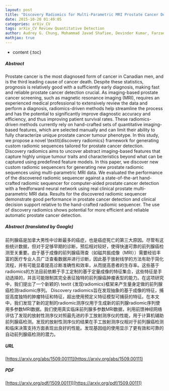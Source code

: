 ```yaml
---
layout: post
title: "Discovery Radiomics for Multi-Parametric MRI Prostate Cancer Detection"
date: 2015-10-20 01:49:05
categories: arXiv_CV
tags: arXiv_CV Review Quantitative Detection
author: Audrey G. Chung, Mohammad Javad Shafiee, Devinder Kumar, Farzad Khalvati, Masoom A. Haider, Alexander Wong
mathjax: true
---
```


* content
{:toc}

##### Abstract
Prostate cancer is the most diagnosed form of cancer in Canadian men, and is the third leading cause of cancer death. Despite these statistics, prognosis is relatively good with a sufficiently early diagnosis, making fast and reliable prostate cancer detection crucial. As imaging-based prostate cancer screening, such as magnetic resonance imaging (MRI), requires an experienced medical professional to extensively review the data and perform a diagnosis, radiomics-driven methods help streamline the process and has the potential to significantly improve diagnostic accuracy and efficiency, and thus improving patient survival rates. These radiomics-driven methods currently rely on hand-crafted sets of quantitative imaging-based features, which are selected manually and can limit their ability to fully characterize unique prostate cancer tumour phenotype. In this study, we propose a novel \textit{discovery radiomics} framework for generating custom radiomic sequences tailored for prostate cancer detection. Discovery radiomics aims to uncover abstract imaging-based features that capture highly unique tumour traits and characteristics beyond what can be captured using predefined feature models. In this paper, we discover new custom radiomic sequencers for generating new prostate radiomic sequences using multi-parametric MRI data. We evaluated the performance of the discovered radiomic sequencer against a state-of-the-art hand-crafted radiomic sequencer for computer-aided prostate cancer detection with a feedforward neural network using real clinical prostate multi-parametric MRI data. Results for the discovered radiomic sequencer demonstrate good performance in prostate cancer detection and clinical decision support relative to the hand-crafted radiomic sequencer. The use of discovery radiomics shows potential for more efficient and reliable automatic prostate cancer detection.

##### Abstract (translated by Google)
前列腺癌是加拿大男性中诊断最多的癌症，也是癌症死亡的第三大原因。尽管有这些统计数据，但对于足够早期的诊断，预后相对较好，使得快速可靠的前列腺癌检测至关重要。由于基于成像的前列腺癌筛查（如磁共振成像（MRI））需要经验丰富的医疗专业人员广泛查看数据并进行诊断，因此基于放射线学的方法有助于简化流程，并有可能显着提高诊断准确性和效率，从而提高患者的生存率。这些基于radiomics的方法目前依赖于手工定制的基于定量成像的特征集合，这些特征是手动选择的，并且可能限制其完全表征独特的前列腺癌肿瘤表型的能力。在这项研究中，我们提出了一个新颖的\ textit {发现radiomics}框架来产生量身定做的前列腺癌检测radiomic序列。 Discovery radiomics旨在发现抽象的基于成像的特征，捕捉高度独特的肿瘤特征和特征，超出使用预定义特征模型可捕获的特征。在本文中，我们发现了新的定制的radiomic测序仪用于生成新的前列腺radiomic序列使用多参数MRI数据。我们使用真实临床前列腺多参数MRI数据，利用前馈神经网络评估了发现的放射性测序仪对照最先进的手工放射测序仪的性能，用于计算机辅助前列腺癌检测。发现的放射性测序仪的结果在手工放射测序仪相对于前列腺癌检测和临床决策支持方面表现出良好的性能。发现基因组的使用显示了更有效和可靠的自动前列腺癌检测的潜力。

##### URL
[https://arxiv.org/abs/1509.00111](https://arxiv.org/abs/1509.00111)

##### PDF
[https://arxiv.org/pdf/1509.00111](https://arxiv.org/pdf/1509.00111)

